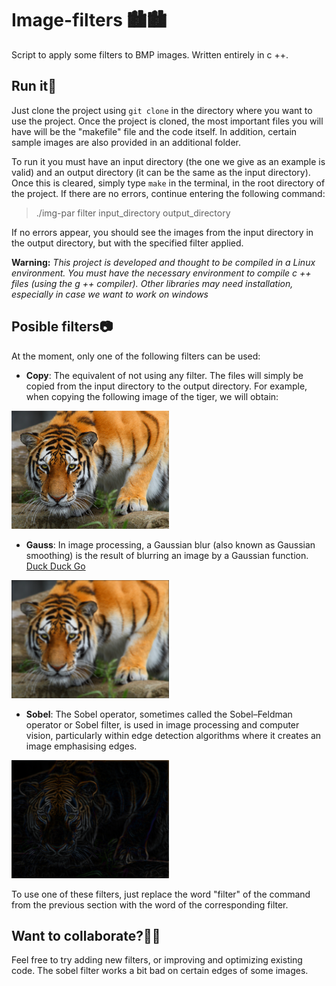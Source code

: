 # Image-filters 🏙️🏙️
Script to apply some filters to BMP images. Written entirely in c ++.

## Run it🚀
Just clone the project using <code>git clone</code> in the directory where you want to use the project. Once the project is cloned, the most important files you will have will be the "makefile" file and the code itself. In addition, certain sample images are also provided in an additional folder.

To run it you must have an input directory (the one we give as an example is valid) and an output directory (it can be the same as the input directory). Once this is cleared, simply type <code>make</code> in the terminal, in the root directory of the project. If there are no errors, continue entering the following command:
  > ./img-par filter input_directory output_directory
  
If no errors appear, you should see the images from the input directory in the output directory, but with the specified filter applied.

**Warning:** _This project is developed and thought to be compiled in a Linux environment. You must have the necessary environment to compile c ++ files (using the g ++ compiler). Other libraries may need installation, especially in case we want to work on windows_

## Posible filters📷
At the moment, only one of the following filters can be used:
- **Copy**: The equivalent of not using any filter. The files will simply be copied from the input directory to the output directory. For example, when copying the following image of the tiger, we will obtain:
<img src="/Examples_images/tiger.bmp" alt="Tiger image" width="50%" height="50%" />

- **Gauss**: In image processing, a Gaussian blur (also known as Gaussian smoothing) is the result of blurring an image by a Gaussian function. [Duck Duck Go](https://duckduckgo.com)
<img src="/Examples_images/Output_examples/tiger_gauss.bmp" alt="Tiger image" width="50%" height="50%" />

- **Sobel**: The Sobel operator, sometimes called the Sobel–Feldman operator or Sobel filter, is used in image processing and computer vision, particularly within edge detection algorithms where it creates an image emphasising edges.
<img src="/Examples_images/Output_examples/tiger_sobel.bmp" alt="Tiger image" width="50%" height="50%" />

To use one of these filters, just replace the word "filter" of the command from the previous section with the word of the corresponding filter.

## Want to collaborate?🙋🏻
Feel free to try adding new filters, or improving and optimizing existing code. The sobel filter works a bit bad on certain edges of some images.
